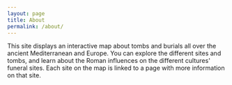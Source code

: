```yaml
---
layout: page
title: About
permalink: /about/
---
```


This site displays an interactive map about tombs and burials all over
the ancient Mediterranean and Europe. You can explore the different sites and tombs,
and learn about the Roman influences on the different cultures' funeral sites. Each
site on the map is linked to a page with more information on that site.
